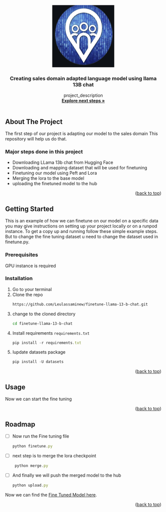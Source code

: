 <a name="readme-top"></a>
<br />
<div align="center">
  <a href="https://github.com/github_username/repo_name">
    <img src="meetplace.png" alt="Logo" width="200" height="200">
  </a>
<h3 align="center">Creating sales domain adapted language model using llama 13B chat</h3>

  <p align="center">
    project_description
    <br />
    <a href="https://github.com/github_username/repo_name"><strong>Explore next steps »</strong></a>
    <br />
    <br />
  </p>
</div>


<!-- ABOUT THE PROJECT -->
## About The Project

The first step of our project is adapting our model to the sales domain This repository will help us do that.


### Major steps done in this project

* Downloading LLama 13b chat from Hugging Face
* Downloading and mapping dataset that will be used for finetuning
* Finetuning our model using Peft and Lora
* Merging the lora to the base model
* uploading the finetuned model to the hub


<p align="right">(<a href="#readme-top">back to top</a>)</p>

<!-- GETTING STARTED -->
## Getting Started

This is an example of how we can finetune on our model on a specific data you may give instructions on setting up your project locally or on a runpod instance.
To get a copy up and running follow these simple example steps.
But to change the fine tuning dataset u need to change the dataset used in finetune.py.

### Prerequisites

GPU instance is required

### Installation

1. Go to your terminal
2. Clone the repo
   ```sh
   https://github.com/Leulassaminew/finetune-llama-13-b-chat.git
   ```
3. change to the cloned directory
   ```sh
   cd finetune-llama-13-b-chat
   ```
4. Install requirements `requirements.txt`
   ```js
   pip install -r requirements.txt
   ```
4. Iupdate datasets package
   ```js
   pip install -U datasets
   ```

<p align="right">(<a href="#readme-top">back to top</a>)</p>



<!-- USAGE EXAMPLES -->
## Usage

Now we can start the fine tuning


<p align="right">(<a href="#readme-top">back to top</a>)</p>



<!-- ROADMAP -->
## Roadmap

- [ ] Now run the Fine tuning file
   ```js
   python finetune.py
   ```
- [ ] next step is to merge the lora checkpoint
  ```js
   python merge.py
   ```   
- [ ] And finally we will push the merged model to the hub
   ```js
   python upload.py
   ```

Now we can find the [Fine Tuned Model here](https://huggingface.co/).

<p align="right">(<a href="#readme-top">back to top</a>)</p>





<!-- MARKDOWN LINKS & IMAGES -->
<!-- https://www.markdownguide.org/basic-syntax/#reference-style-links -->
[contributors-shield]: https://img.shields.io/github/contributors/github_username/repo_name.svg?style=for-the-badge
[contributors-url]: https://github.com/github_username/repo_name/graphs/contributors
[forks-shield]: https://img.shields.io/github/forks/github_username/repo_name.svg?style=for-the-badge
[forks-url]: https://github.com/github_username/repo_name/network/members
[stars-shield]: https://img.shields.io/github/stars/github_username/repo_name.svg?style=for-the-badge
[stars-url]: https://github.com/github_username/repo_name/stargazers
[issues-shield]: https://img.shields.io/github/issues/github_username/repo_name.svg?style=for-the-badge
[issues-url]: https://github.com/github_username/repo_name/issues
[license-shield]: https://img.shields.io/github/license/github_username/repo_name.svg?style=for-the-badge
[license-url]: https://github.com/github_username/repo_name/blob/master/LICENSE.txt
[linkedin-shield]: https://img.shields.io/badge/-LinkedIn-black.svg?style=for-the-badge&logo=linkedin&colorB=555
[linkedin-url]: https://linkedin.com/in/linkedin_username
[product-screenshot]: images/screenshot.png
[Next.js]: [https://img.shields.io/badge/next.js-000000?style=for-the-badge&logo=nextdotjs&logoColor=white](https://huggingface.co/)
[Next-url]: [https://nextjs.org/](https://huggingface.co/)
[React.js]: https://img.shields.io/badge/React-20232A?style=for-the-badge&logo=react&logoColor=61DAFB
[React-url]: https://reactjs.org/
[Vue.js]: https://img.shields.io/badge/Vue.js-35495E?style=for-the-badge&logo=vuedotjs&logoColor=4FC08D
[Vue-url]: https://vuejs.org/
[Angular.io]: https://img.shields.io/badge/Angular-DD0031?style=for-the-badge&logo=angular&logoColor=white
[Angular-url]: https://angular.io/
[Svelte.dev]: https://img.shields.io/badge/Svelte-4A4A55?style=for-the-badge&logo=svelte&logoColor=FF3E00
[Svelte-url]: https://svelte.dev/
[Laravel.com]: https://img.shields.io/badge/Laravel-FF2D20?style=for-the-badge&logo=laravel&logoColor=white
[Laravel-url]: https://laravel.com
[Bootstrap.com]: https://img.shields.io/badge/Bootstrap-563D7C?style=for-the-badge&logo=bootstrap&logoColor=white
[Bootstrap-url]: https://getbootstrap.com
[JQuery.com]: https://img.shields.io/badge/jQuery-0769AD?style=for-the-badge&logo=jquery&logoColor=white
[JQuery-url]: https://jquery.com 
